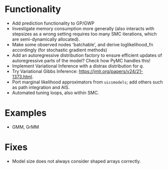
# Functionality

- Add prediction functionality to GP/GWP
- Investigate memory consumption more generally (also interacts with stepsizes as a wrong setting requires too many SMC iterations, which are semi-dynamically allocated).
- Make some observed nodes 'batchable', and derive loglikelihood_fn accordingly (for stochastic gradient methods)
- Add an autoregressive distribution factory to ensure efficient updates of autoregressive parts of the model? Check how PyMC handles this!
- Implement Variational Inference with a distrax distribution for $q$.
- Try Variational Gibbs Inference: https://jmlr.org/papers/v24/21-1373.html.
- Port marginal likelihood approximators from `uicsmodels`; add others such as path integration and AIS.
- Automated tuning loops, also within SMC.

# Examples

- GMM, GrMM

# Fixes

- Model size does not always consider shaped arrays correctly.